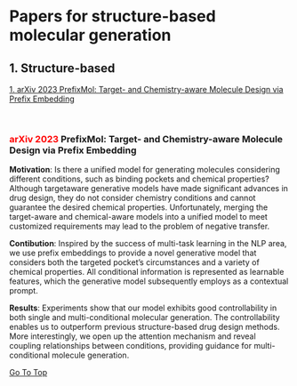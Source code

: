 # Papers for structure-based molecular generation

## 1. Structure-based

[1.  arXiv 2023 PrefixMol: Target- and Chemistry-aware Molecule Design via Prefix Embedding ](#1.)




<br>

### <a id="1."> <span style="color: red;">arXiv 2023</span> PrefixMol: Target- and Chemistry-aware Molecule Design via Prefix Embedding</a>  

**Motivation**: 
Is there a unified model for generating molecules considering different conditions, such as binding pockets and chemical properties? Although targetaware generative models have made significant advances in drug design, they do not consider chemistry conditions and cannot guarantee the desired chemical properties. Unfortunately, merging the target-aware and chemical-aware models into a unified model to meet customized requirements may lead to the problem of negative transfer.

**Contibution**:
Inspired by the success of multi-task learning in the NLP area, we use prefix embeddings to provide a novel generative model that considers both the targeted pocket’s circumstances and a variety of chemical properties. All conditional information is represented as learnable features, which the generative model subsequently employs as a contextual prompt. 

**Results**:
Experiments show that our model exhibits good controllability in both single and multi-conditional molecular generation. The controllability enables us to outperform previous structure-based drug design methods. More interestingly, we open up the attention mechanism and reveal coupling relationships between conditions, providing guidance for multi-conditional molecule generation.

[Go To Top](#top)

<br>
